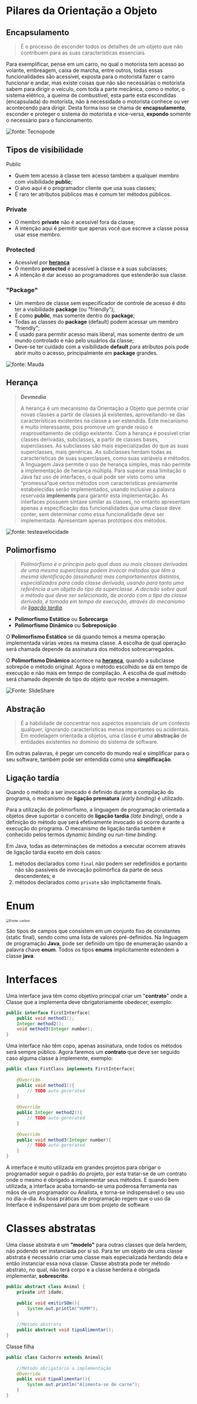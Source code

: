 # Pilares da Orientação a Objeto

## Encapsulamento

> É o processo de esconder todos os detalhes de um objeto que não contribuem para as suas características essenciais.

Para exemplificar, pense em um carro, no qual o motorista tem acesso ao volante, embreagem, caixa de marcha, entre outros, todas essas funcionalidades são acessível, exposta para o motorista fazer o carro funcionar e andar, mas existe coisas que não são necessárias o motorista sabem para dirigir o veiculo, com toda a parte mecânica, como o motor, o sistema elétrico, a queima de combustível, esta parte esta escondidas (encapsulada) do motorista, não à necessidade o motorista conhece ou ver acontecendo para dirigir. Desta forma isso se chama de **encapsulamento**, esconder e proteger o sistema do motorista e vice-versa, **expondo** somente o necessário para o funcionamento.

<img src="https://2.bp.blogspot.com/-01oyUkStQYg/Wmel1eUo2oI/AAAAAAAAA5g/Ny9yX7irulIVxAYXv5ZyAeUq5IKC42EWQCEwYBhgL/s320/acessibilidade-0.png" alt="fonte: Tecnopode" style="zoom:100%; align: center;" />

## Tipos de visibilidade

Public

+ Quem tem acesso à classe tem acesso também a qualquer membro com visibilidade **public**;
+ O alvo aqui é o programador cliente que usa suas classes;
+ É raro ter atributos públicos mas é comum ter métodos públicos.

### Private

+ O membro **private** não é acessível fora da classe;
+ A intenção aqui é permitir que apenas você que escreve a classe possa usar esse membro.

### Protected

+ Acessível por **[herança](#herança)**
+ O membro **protected** é acessível à classe e a suas subclasses;
+ A intenção é dar acesso ao programadores que estenderão sua classe.

### "Package"

+ Um membro de classe sem especificador de controle de acesso é dito ter a visibilidade **package** (ou "friendly");
+ É como **public**, mas somente dentro do **package**;
+ Todas as classes do **package** (default) podem acessar um membro "friendly";
+ É usado para permitir acesso mais liberal, mas somente dentro de um mundo controlado e não pelo usuários da classe;
+ Deve-se ter cuidado com a visibilidade **default** para atributos pois pode abrir muito o acesso, principalmente em **package** grandes.

<img src="https://lh3.googleusercontent.com/gspCYElnrB3pnTgduNtUzMccPVzvEVYSQfAgph7CfUw8bMYh1FUFdr9v5F5X4zvUA5g4MSAMPTAV1KZNnDaIeTWTufiEI1GkTvg8OAV2sRKj4l7VlZM11rcIu62IhS3r6d7RMg" alt="fonte: Mauda" style="align: center;" />

## Herança ##

> ***Devmedia***
>
> A herança é um mecanismo da Orientação a Objeto que permite criar novas classes a partir de classes já existentes, aproveitando-se das características existentes na classe a ser estendida. Este mecanismo é muito interessante, pois promove um grande reúso e reaproveitamento de código existente. Com a herança é possível criar classes derivadas, subclasses, a partir de classes bases, superclasses. As subclasses são mais especializadas do que as suas superclasses, mais genéricas. As subclasses herdam todas as características de suas superclasses, como suas variáveis e métodos. A linguagem Java permite o uso de herança simples, mas não permite a implementação de herança múltipla. Para superar essa limitação o Java faz uso de interfaces, o qual pode ser visto como uma “promessa”que certos métodos com características previamente estabelecidas serão implementados, usando inclusive a palavra reservada **implements** para garantir esta implementação. As interfaces possuem sintaxe similar as classes, no entanto apresentam apenas a especificação das funcionalidades que uma classe deve conter, sem determinar como essa funcionalidade deve ser implementada. Apresentam apenas protótipos dos métodos.

<img src="https://www.testeavelocidade.com.br/wp-content/uploads/2020/06/h1-1.jpg" alt="fonte: testeavelocidade" style="align: center;" />

## Polimorfismo

> *Polimorfismo é o princípio pelo qual duas ou mais classes derivadas de uma mesma superclasse podem invocar métodos que têm a mesma identificação (assinatura) mas comportamentos distintos, especializados para cada classe derivada, usando para tanto uma referência a um objeto do tipo da superclasse. A decisão sobre qual o método que deve ser selecionado, de acordo com o tipo da classe derivada, é tomada em tempo de execução, através do mecanismo de [ligação tardia](#ligação-tardia).*

- **Polimorfismo Estático** ou **Sobrecarga**
- **Polimorfismo Dinâmico** ou **Sobreposição**

O **Polimorfismo Estático** se dá quando temos a mesma operação implementada várias vezes na mesma classe. A escolha de qual operação será chamada depende da assinatura dos métodos sobrecarregados.

O **Polimorfismo Dinâmico** acontece na **[herança](#herança)**, quando a subclasse sobrepõe o método original. Agora o método escolhido se dá em tempo de execução e não mais em tempo de compilação. A escolha de qual método será chamado depende do tipo do objeto que recebe a mensagem.

<img src="https://image.slidesharecdn.com/polimorfismo-100526222948-phpapp02/95/polimorfismo-8-728.jpg?cb=1274913023" alt="Fonte: SlideShare" style="align: center;" />

## Abstração

> É a habilidade de concentrar nos aspectos essenciais de um contexto qualquer, ignorando características menos importantes ou acidentais. Em modelagem orientada a objetos, uma classe é uma **abstração** de entidades existentes no domínio do sistema de software.

Em outras palavras, é pegar um conceito do mundo real e simplificar para o seu software, também pode ser entendida como uma **simplificação**.


## Ligação tardia

Quando o método a ser invocado é definido durante a compilação do programa, o mecanismo de **ligação prematura** *(early binding)* é utilizado.

Para a utilização de polimorfismo, a linguagem de programação orientada a objetos deve suportar o conceito de **ligação tardia** *(late binding)*, onde a definição do método que será efetivamente invocado só ocorre durante a execução do programa. O mecanismo de ligação tardia também é conhecido pelos termos *dynamic binding* ou *run-time binding*.

Em Java, todas as determinações de métodos a executar ocorrem através de ligação tardia exceto em dois casos:

1. métodos declarados como `final` não podem ser redefinidos e portanto não são passíveis de invocação polimórfica da parte de seus descendentes; e
2. métodos declarados como `private` são implicitamente finais.

# Enum

<img src="https://i.imgur.com/IXAPeJC.png" alt="Fonte: carbon" style="zoom:60%;" />

São tipos de campos que consistem em um conjunto fixo de constantes (static final), sendo como uma lista de valores pré-definidos. Na linguagem de programação **Java**, pode ser definido um tipo de enumeração usando a palavra chave **enum**. Todos os tipos **enums** implicitamente estendem a classe **java**.

# Interfaces

Uma interface java têm como objetivo principal criar um "**contrato**" onde a Classe que a implementa deve obrigatoriamente obedecer, exemplo:

```java
public interface FirstInterface{
    public void method1();
    Integer method2();
    void method3(Integer number);
}
```

Uma interface não têm copo, apenas assinatura, onde todos os métodos será sempre público. Agora faremos um **contrato** que deve ser seguido caso alguma classe à implemente, exemplo:

```java
public class FistClass implements FirstInterface{
    
    @Override
    public void method1(){
        // TODO auto-gererated
    }
    
    @Override
    public Integer method2(){
        // TODO auto-gererated
    }
    
    @Override
    public void method3(Integer number){
        // TODO auto-gererated
    }
}
```

A interface é muito utilizada em grandes projetos para obrigar o programador seguir o padrão do projeto, por esta tratar-se de um contrato onde o mesmo é obrigado a implementar seus métodos.  E quando bem utilizada, a interface acaba tornando-se uma poderosa ferramenta nas mãos de um programador ou Analista, e torna-se indispensável o seu uso no dia-a-dia. As boas práticas de programação regem que o uso da Interface é indispensável para um bom projeto de software

# Classes abstratas 

Uma classe abstrata é um **"modelo"** para outras classes que dela herdem, não podendo ser instanciada por si só. Para ter um objeto de uma classe abstrata é necessário criar uma classe mais especializada herdando dela e então instanciar essa nova classe. Classe abstrata pode ter método abstrato, no qual, não terá corpo e a classe herdeira é obrigada implementar, **sobrescrito**.

```java
public abstract class Animal {
    private int idade;
    
    public void emitirSOm(){
        System.out.println("HUMM");
    }

    //Método abstrato
	public abstract void tipoAlimentar();
}
```
Classe filha

~~~java
public class Cachorro extends Animal{
    
    //Método obrigatório a implementação
    @Override
    public void tipoAlimentar(){
        System.out.println("Alimenta-se de carne");
    }
}
~~~

